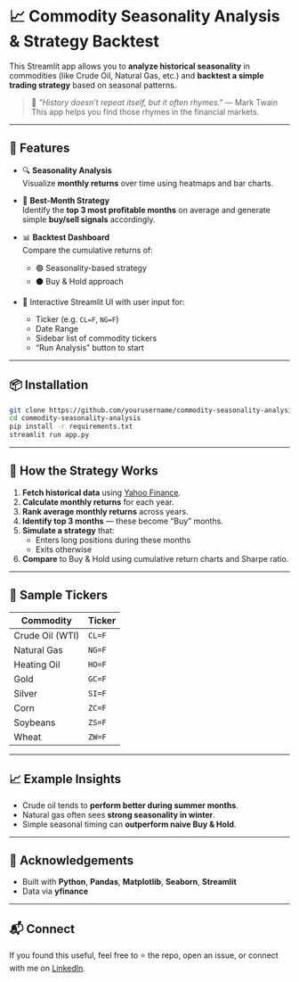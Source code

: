 
# 📈 Commodity Seasonality Analysis & Strategy Backtest

This Streamlit app allows you to **analyze historical seasonality** in commodities (like Crude Oil, Natural Gas, etc.) and **backtest a simple trading strategy** based on seasonal patterns.

> 🔁 _"History doesn’t repeat itself, but it often rhymes."_ — Mark Twain  
> This app helps you find those rhymes in the financial markets.

---

## 🚀 Features

- 🔍 **Seasonality Analysis**  
  Visualize **monthly returns** over time using heatmaps and bar charts.

- 🧠 **Best-Month Strategy**  
  Identify the **top 3 most profitable months** on average and generate simple **buy/sell signals** accordingly.

- 📊 **Backtest Dashboard**  
  Compare the cumulative returns of:
  - 🟢 Seasonality-based strategy
  - ⚫️ Buy & Hold approach

- 💬 Interactive Streamlit UI with user input for:
  - Ticker (e.g. `CL=F`, `NG=F`)
  - Date Range
  - Sidebar list of commodity tickers
  - “Run Analysis” button to start

---

## 📦 Installation

```bash
git clone https://github.com/yourusername/commodity-seasonality-analysis.git
cd commodity-seasonality-analysis
pip install -r requirements.txt
streamlit run app.py
```

---

## 🧠 How the Strategy Works

1. **Fetch historical data** using [Yahoo Finance](https://finance.yahoo.com).
2. **Calculate monthly returns** for each year.
3. **Rank average monthly returns** across years.
4. **Identify top 3 months** — these become “Buy” months.
5. **Simulate a strategy** that:
   - Enters long positions during these months
   - Exits otherwise
6. **Compare** to Buy & Hold using cumulative return charts and Sharpe ratio.

---

## 📌 Sample Tickers

| Commodity | Ticker |
|----------|--------|
| Crude Oil (WTI) | `CL=F` |
| Natural Gas | `NG=F` |
| Heating Oil | `HO=F` |
| Gold | `GC=F` |
| Silver | `SI=F` |
| Corn | `ZC=F` |
| Soybeans | `ZS=F` |
| Wheat | `ZW=F` |

---

## 📈 Example Insights

- Crude oil tends to **perform better during summer months**.
- Natural gas often sees **strong seasonality in winter**.
- Simple seasonal timing can **outperform naive Buy & Hold**.

---

## 🙌 Acknowledgements

- Built with **Python**, **Pandas**, **Matplotlib**, **Seaborn**, **Streamlit**
- Data via **yfinance**

---

## 📬 Connect

If you found this useful, feel free to ⭐️ the repo, open an issue, or connect with me on [LinkedIn](https://www.linkedin.com/in/ayushhg/).


